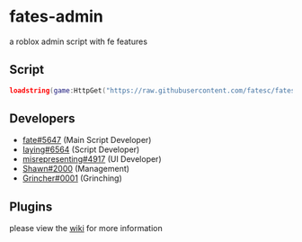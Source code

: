 # fates-admin
a roblox admin script with fe features

## Script
```lua
loadstring(game:HttpGet("https://raw.githubusercontent.com/fatesc/fates-admin/main/main.lua"))();
```

## Developers
- [fate#5647](https://github.com/fatesc) (Main Script Developer)
- [Iaying#6564](https://github.com/Iaying6564) (Script Developer)
- [misrepresenting#4917](https://github.com/misrepresenting) (UI Developer)
- [Shawn#2000](https://github.com/Fluxxx222) (Management)
- [Grincher#0001](https://static-cdn.jtvnw.net/jtv_user_pictures/f9684e91-6a86-47ec-9234-d6c9faa89a9d-profile_image-300x300.png) (Grinching)

## Plugins
please view the [wiki](https://github.com/fatesc/fates-admin/wiki/Plugins) for more information
